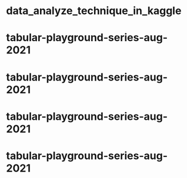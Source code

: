 # data_analyze_technique_in_kaggle
# tabular-playground-series-aug-2021
# tabular-playground-series-aug-2021
# tabular-playground-series-aug-2021
# tabular-playground-series-aug-2021
